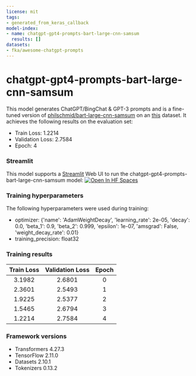 ```yaml
---
license: mit
tags:
- generated_from_keras_callback
model-index:
- name: chatgpt-gpt4-prompts-bart-large-cnn-samsum
  results: []
datasets:
- fka/awesome-chatgpt-prompts
---
```


<!-- This model card has been generated automatically according to the information Keras had access to. You should
probably proofread and complete it, then remove this comment. -->

# chatgpt-gpt4-prompts-bart-large-cnn-samsum

This model generates ChatGPT/BingChat & GPT-3 prompts and is a fine-tuned version of [philschmid/bart-large-cnn-samsum](https://huggingface.co/philschmid/bart-large-cnn-samsum) on an [this](https://huggingface.co/datasets/fka/awesome-chatgpt-prompts) dataset.
It achieves the following results on the evaluation set:
- Train Loss: 1.2214
- Validation Loss: 2.7584
- Epoch: 4

### Streamlit

This model supports a [Streamlit](https://streamlit.io/) Web UI to run the chatgpt-gpt4-prompts-bart-large-cnn-samsum model:
[![Open In HF Spaces](https://camo.githubusercontent.com/00380c35e60d6b04be65d3d94a58332be5cc93779f630bcdfc18ab9a3a7d3388/68747470733a2f2f696d672e736869656c64732e696f2f62616467652f25463025394625413425393725323048756767696e67253230466163652d5370616365732d626c7565)](https://huggingface.co/spaces/Kaludi/ChatGPT-BingChat-GPT3-Prompt-Generator_App)

### Training hyperparameters

The following hyperparameters were used during training:
- optimizer: {'name': 'AdamWeightDecay', 'learning_rate': 2e-05, 'decay': 0.0, 'beta_1': 0.9, 'beta_2': 0.999, 'epsilon': 1e-07, 'amsgrad': False, 'weight_decay_rate': 0.01}
- training_precision: float32

### Training results

| Train Loss | Validation Loss | Epoch |
|:----------:|:---------------:|:-----:|
| 3.1982     | 2.6801          | 0     |
| 2.3601     | 2.5493          | 1     |
| 1.9225     | 2.5377          | 2     |
| 1.5465     | 2.6794          | 3     |
| 1.2214     | 2.7584          | 4     |


### Framework versions

- Transformers 4.27.3
- TensorFlow 2.11.0
- Datasets 2.10.1
- Tokenizers 0.13.2